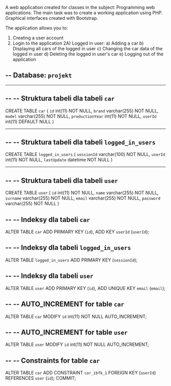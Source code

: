 A web application created for classes in the subject: Programming web applications. The main task was to create a working application using PHP. Graphical interfaces created with Bootstrap.

The application allows you to:
1) Creating a user account
2) Login to the application
     2A) Logged in user:
         a) Adding a car
         b) Displaying all cars of the logged in user
         c) Changing the car data of the logged in user
         d) Deleting the logged in user's car
         e) Logging out of the application


-- Database: `projekt`
--

-- --------------------------------------------------------

--
-- Struktura tabeli dla tabeli `car`
--

CREATE TABLE `car` (
  `id` int(11) NOT NULL,
  `brand` varchar(255) NOT NULL,
  `model` varchar(255) NOT NULL,
  `productionYear` int(11) NOT NULL,
  `userId` int(11) DEFAULT NULL
)

-- --------------------------------------------------------

--
-- Struktura tabeli dla tabeli `logged_in_users`
--

CREATE TABLE `logged_in_users` (
  `sessionId` varchar(100) NOT NULL,
  `userId` int(11) NOT NULL,
  `lastUpdate` datetime NOT NULL
)

-- --------------------------------------------------------

--
-- Struktura tabeli dla tabeli `user`
--

CREATE TABLE `user` (
  `id` int(11) NOT NULL,
  `name` varchar(255) NOT NULL,
  `surname` varchar(255) NOT NULL,
  `email` varchar(255) NOT NULL,
  `password` varchar(255) NOT NULL
)

--
-- Indeksy dla tabeli `car`
--
ALTER TABLE `car`
  ADD PRIMARY KEY (`id`),
  ADD KEY `userId` (`userId`);

--
-- Indeksy dla tabeli `logged_in_users`
--
ALTER TABLE `logged_in_users`
  ADD PRIMARY KEY (`sessionId`);

--
-- Indeksy dla tabeli `user`
--
ALTER TABLE `user`
  ADD PRIMARY KEY (`id`),
  ADD UNIQUE KEY `email` (`email`);

--
-- AUTO_INCREMENT for table `car`
--
ALTER TABLE `car`
  MODIFY `id` int(11) NOT NULL AUTO_INCREMENT;

--
-- AUTO_INCREMENT for table `user`
--
ALTER TABLE `user`
  MODIFY `id` int(11) NOT NULL AUTO_INCREMENT;

--
-- Constraints for table `car`
--
ALTER TABLE `car`
  ADD CONSTRAINT `car_ibfk_1` FOREIGN KEY (`userId`) REFERENCES `user` (`id`);
COMMIT;

